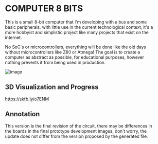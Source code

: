 **COMPUTER 8 BITS**
===============================

This is a small 8-bit computer that I'm developing with a bus and some basic peripherals, with little use in the current technological context, it's a more hobbyist and simplistic project like many projects that exist on the internet.

No SoC's or microcontrollers, everything will be done like the old days without microcontrollers like Z80 or Atmega! The goal is to create a computer as abstract as possible, for educational purposes, however nothing prevents it from being used in production.


![image](https://i.imgur.com/ElBRN8j.png)

3D Visualization and Progress
-------

https://skfb.ly/o7ENM

Annotation
-------

This version is the final revision of the circuit, there may be differences in the boards in the final prototype development images, don't worry, the update does not differ from the version proposed by the generated file.
